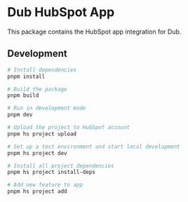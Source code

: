 # Dub HubSpot App

This package contains the HubSpot app integration for Dub.

## Development

```bash
# Install dependencies
pnpm install

# Build the package
pnpm build

# Run in development mode
pnpm dev

# Upload the project to HubSpot account
pnpm hs project upload

# Set up a test environment and start local development
pnpm hs project dev

# Install all project dependencies
pnpm hs project install-deps

# Add new feature to app
pnpm hs project add
```
